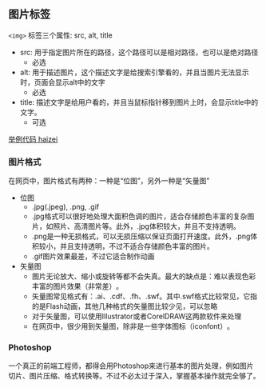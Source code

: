 ## 图片标签

`<img>` 标签三个属性: src, alt, title

- src: 用于指定图片所在的路径，这个路径可以是相对路径，也可以是绝对路径
    - 必选
- alt: 用于描述图片，这个描述文字是给搜索引擎看的，并且当图片无法显示时，页面会显示alt中的文字
    - 必选
- title: 描述文字是给用户看的，并且当鼠标指针移到图片上时，会显示title中的文字。
    - 可选

[举例代码 haizei](../img_tag/img_demo.html)    

### 图片格式

在网页中，图片格式有两种：一种是“位图”，另外一种是“矢量图”

- 位图
    - .jpg(.jpeg), .png, .gif
    - .jpg格式可以很好地处理大面积色调的图片，适合存储颜色丰富的复杂图片，如照片、高清图片等。此外，.jpg体积较大，并且不支持透明。
    - .png是一种无损格式，可以无损压缩以保证页面打开速度。此外，.png体积较小，并且支持透明，不过不适合存储颜色丰富的图片。
    - .gif图片效果最差，不过它适合制作动画
- 矢量图
    - 图片无论放大、缩小或旋转等都不会失真。最大的缺点是：难以表现色彩丰富的图片效果（非常差）​。
    - 矢量图常见格式有：.ai、.cdf、.fh、.swf。其中.swf格式比较常见，它指的是Flash动画，其他几种格式的矢量图比较少见，可以忽略
    - 对于矢量图，可以使用Illustrator或者CorelDRAW这两款软件来处理
    - 在网页中，很少用到矢量图，除非是一些字体图标（iconfont）​。

### Photoshop

一个真正的前端工程师，都得会用Photoshop来进行基本的图片处理，例如图片切片、图片压缩、格式转换等。不过不必太过于深入，掌握基本操作就完全够了。

